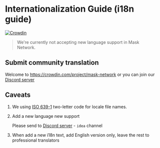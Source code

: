 # Internationalization Guide (i18n guide)

[![Crowdin](https://badges.crowdin.net/mask-network/localized.svg)](https://crowdin.com/project/mask-network)

> We're currently not accepting new language support in Mask Network.

## Submit community translation

Welcome to <https://crowdin.com/project/mask-network> or you can join our [Discord server](https://discord.gg/4SVXvj7)

## Caveats

1. We using [ISO 639-1][iso-639-1] two-letter code for locale file names.

2. Add a new language new support

   Please send to [Discord server](https://discord.gg/4SVXvj7) - `idea` channel

3. When add a new i18n text, add English version only,
   leave the rest to professional translators

[iso-639-1]: https://en.wikipedia.org/wiki/List_of_ISO_639-1_codes
